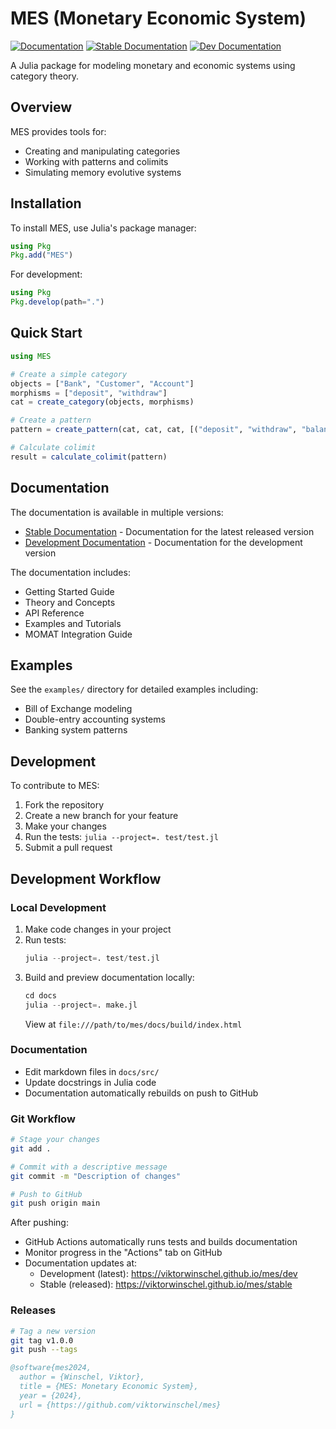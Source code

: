 # MES (Monetary Economic System)

[![Documentation](https://github.com/viktorwinschel/mes/actions/workflows/documentation.yml/badge.svg)](https://github.com/viktorwinschel/mes/actions/workflows/documentation.yml)
[![Stable Documentation](https://img.shields.io/badge/docs-stable-blue.svg)](https://viktorwinschel.github.io/mes/stable)
[![Dev Documentation](https://img.shields.io/badge/docs-dev-blue.svg)](https://viktorwinschel.github.io/mes/dev)

A Julia package for modeling monetary and economic systems using category theory.

## Overview

MES provides tools for:
- Creating and manipulating categories
- Working with patterns and colimits
- Simulating memory evolutive systems

## Installation

To install MES, use Julia's package manager:

```julia
using Pkg
Pkg.add("MES")
```

For development:

```julia
using Pkg
Pkg.develop(path=".")
```

## Quick Start

```julia
using MES

# Create a simple category
objects = ["Bank", "Customer", "Account"]
morphisms = ["deposit", "withdraw"]
cat = create_category(objects, morphisms)

# Create a pattern
pattern = create_pattern(cat, cat, cat, [("deposit", "withdraw", "balance")])

# Calculate colimit
result = calculate_colimit(pattern)
```

## Documentation

The documentation is available in multiple versions:

- [Stable Documentation](https://viktorwinschel.github.io/mes/stable) - Documentation for the latest released version
- [Development Documentation](https://viktorwinschel.github.io/mes/dev) - Documentation for the development version

The documentation includes:
- Getting Started Guide
- Theory and Concepts
- API Reference
- Examples and Tutorials
- MOMAT Integration Guide

## Examples

See the `examples/` directory for detailed examples including:
- Bill of Exchange modeling
- Double-entry accounting systems
- Banking system patterns

## Development

To contribute to MES:

1. Fork the repository
2. Create a new branch for your feature
3. Make your changes
4. Run the tests: `julia --project=. test/test.jl`
5. Submit a pull request

## Development Workflow

### Local Development

1. Make code changes in your project
2. Run tests:
   ```julia
   julia --project=. test/test.jl
   ```
3. Build and preview documentation locally:
   ```julia
   cd docs
   julia --project=. make.jl
   ```
   View at `file:///path/to/mes/docs/build/index.html`

### Documentation

- Edit markdown files in `docs/src/`
- Update docstrings in Julia code
- Documentation automatically rebuilds on push to GitHub

### Git Workflow

```bash
# Stage your changes
git add .

# Commit with a descriptive message
git commit -m "Description of changes"

# Push to GitHub
git push origin main
```

After pushing:
- GitHub Actions automatically runs tests and builds documentation
- Monitor progress in the "Actions" tab on GitHub
- Documentation updates at:
  - Development (latest): https://viktorwinschel.github.io/mes/dev
  - Stable (released): https://viktorwinschel.github.io/mes/stable

### Releases

```bash
# Tag a new version
git tag v1.0.0
git push --tags
```

```bibtex
@software{mes2024,
  author = {Winschel, Viktor},
  title = {MES: Monetary Economic System},
  year = {2024},
  url = {https://github.com/viktorwinschel/mes}
}
``` 